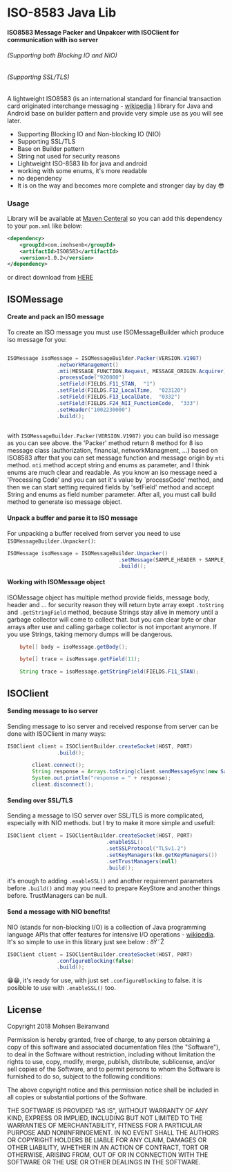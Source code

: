 # ISO-8583 Java Lib

#### ISO8583 Message Packer and Unpakcer with ISOClient for communication with iso server 
###### (Supporting both Blocking IO and NIO)
###### (Supporting SSL/TLS)


A lightweight ISO8583 (is an international standard for financial transaction card originated interchange messaging - [wikipedia][iso8583-Wiki] ) library for Java and Android base on builder pattern and provide very simple use as you will see later.

  - Supporting Blocking IO and Non-blocking IO (NIO)
  - Supporting SSL/TLS
  - Base on Builder pattern
  - String not used for security reasons
  - Lightweight ISO-8583 lib for java and android
  - working with some enums, it's more readable
  - no dependency
  - It is on the way and becomes more complete and stronger day by day 😎


### Usage

Library will be available at [Maven Centeral][mvn]
so you can add this dependency to your `pom.xml` like below:

```xml
<dependency>
    <groupId>com.imohsenb</groupId>
    <artifactId>ISO8583</artifactId>
    <version>1.0.2</version>
</dependency>
```
or direct download from [HERE][ddwn]

## ISOMessage
#### Create and pack an ISO message
To create an ISO message you must use ISOMessageBuilder which produce iso message for you:

```java

ISOMessage isoMessage = ISOMessageBuilder.Packer(VERSION.V1987)
                .networkManagement()
                .mti(MESSAGE_FUNCTION.Request, MESSAGE_ORIGIN.Acquirer)
                .processCode("920000")
                .setField(FIELDS.F11_STAN,  "1")
                .setField(FIELDS.F12_LocalTime,  "023120")
                .setField(FIELDS.F13_LocalDate,  "0332")
                .setField(FIELDS.F24_NII_FunctionCode,  "333")
                .setHeader("1002230000")
                .build();
                
```
with `ISOMessageBuilder.Packer(VERSION.V1987)` you can build iso message as you can see above. the 'Packer' method return 8 method for 8 iso message class (authorization, financial, networkManagment, ...) based on ISO8583 after that you can set message function and message origin by `mti` method.
`mti` method accept string and enums as parameter, and I think enums are much clear and readable.
As you know an iso message need a 'Processing Code' and you can set it's value by `processCode' method, and then we can start setting required fields by 'setField' method and accept String and enums as field number parameter.
After all, you must call build method to generate iso message object.
#### Unpack a buffer and parse it to ISO message
For unpacking a buffer received from server you need to use `ISOMessageBuilder.Unpacker()`:

```java
ISOMessage isoMessage = ISOMessageBuilder.Unpacker()
                                    .setMessage(SAMPLE_HEADER + SAMPLE_MSG)
                                    .build();
```
#### Working with ISOMessage object
ISOMessage object has multiple method provide fields, message body, header and ...
for security reason they will return byte array exept `.toString` and `.getStringField` method, because Strings stay alive in memory until a garbage collector will come to collect that. but you can clear byte or char arrays after use and calling garbage collector is not important anymore.
If you use Strings, taking memory dumps will be dangerous.
```java
    byte[] body = isoMessage.getBody();
```
```java
    byte[] trace = isoMessage.getField(11);
```
```java
    String trace = isoMessage.getStringField(FIELDS.F11_STAN);
```
## ISOClient
#### Sending message to iso server
Sending message to iso server and received response from server can be done with ISOClient in many ways:
```java
ISOClient client = ISOClientBuilder.createSocket(HOST, PORT)
                .build();

        client.connect();
        String response = Arrays.toString(client.sendMessageSync(new SampleIsoMessage()));
        System.out.println("response = " + response);
        client.disconnect();
```
#### Sending over SSL/TLS
Sending a message to ISO server over SSL/TLS is more complicated, especially with NIO methods. but I try to make it more simple and usefull:
```java
ISOClient client = ISOClientBuilder.createSocket(HOST, PORT)
                                .enableSSL()
                                .setSSLProtocol("TLSv1.2")
                                .setKeyManagers(km.getKeyManagers())
                                .setTrustManagers(null)
                                .build();
```

it's enough to adding `.enableSSL()` and another requirement parameters before `.build()` and may you need to prepare KeyStore and another things before. TrustManagers can be null.

#### Send a message with NIO benefits!
NIO (stands for non-blocking I/O) is a collection of Java programming language APIs that offer features for intensive I/O operations - [wikipedia][nio].
It's so simple to use in this library just see below : ðŸ˜Ž
```java
ISOClient client = ISOClientBuilder.createSocket(HOST, PORT)
                .configureBlocking(false)
                .build();
```

😁😁‚ it's ready for use, with just set `.configureBlocking` to false.
it is posibble to use with `.enableSSL()` too.


License
-------
Copyright 2018 Mohsen Beiranvand

Permission is hereby granted, free of charge, to any person obtaining a copy of this software and associated documentation files (the "Software"), to deal in the Software without restriction, including without limitation the rights to use, copy, modify, merge, publish, distribute, sublicense, and/or sell copies of the Software, and to permit persons to whom the Software is furnished to do so, subject to the following conditions:

The above copyright notice and this permission notice shall be included in all copies or substantial portions of the Software.

THE SOFTWARE IS PROVIDED "AS IS", WITHOUT WARRANTY OF ANY KIND, EXPRESS OR IMPLIED, INCLUDING BUT NOT LIMITED TO THE WARRANTIES OF MERCHANTABILITY, FITNESS FOR A PARTICULAR PURPOSE AND NONINFRINGEMENT. IN NO EVENT SHALL THE AUTHORS OR COPYRIGHT HOLDERS BE LIABLE FOR ANY CLAIM, DAMAGES OR OTHER LIABILITY, WHETHER IN AN ACTION OF CONTRACT, TORT OR OTHERWISE, ARISING FROM, OUT OF OR IN CONNECTION WITH THE SOFTWARE OR THE USE OR OTHER DEALINGS IN THE SOFTWARE.

   [iso8583-Wiki]: <https://en.wikipedia.org/wiki/ISO_8583/>
   [mvn]: <https://search.maven.org/>
   [mit]: <https://opensource.org/licenses/MIT/>
   [nio]: <https://en.wikipedia.org/wiki/New_I/O_(Java)/>
   [ddwn]: <https://oss.sonatype.org/content/groups/public/com/imohsenb/ISO8583/1.0.2/ISO8583-1.0.2.jar/>

